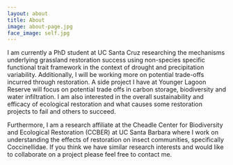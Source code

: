 ```yaml
---
layout: about
title: About
image: about-page.jpg
face_image: self.jpg
---
```

I am currently a PhD student at UC Santa Cruz researching the mechanisms underlying grassland restoration success using non-species specific functional trait framework in the context of drought and precipitation variability. Additionally, I will be working more on potential trade-offs incurred through restoration. A side project I have at Younger Lagoon Reserve will focus on potential trade offs in carbon storage, biodiversity and water infiltration. I am also interested in the overall sustainability and efficacy of ecological restoration and what causes some restoration projects to fail and others to succeed. 

Furthermore, I am a research affiliate at the Cheadle Center for Biodiversity and Ecological Restoration (CCBER) at UC Santa Barbara where I work on understanding the effects of restoration on insect communities, specifically Coccinellidae. If you think we have similar research interests and would like to collaborate on a project please feel free to contact me. 
